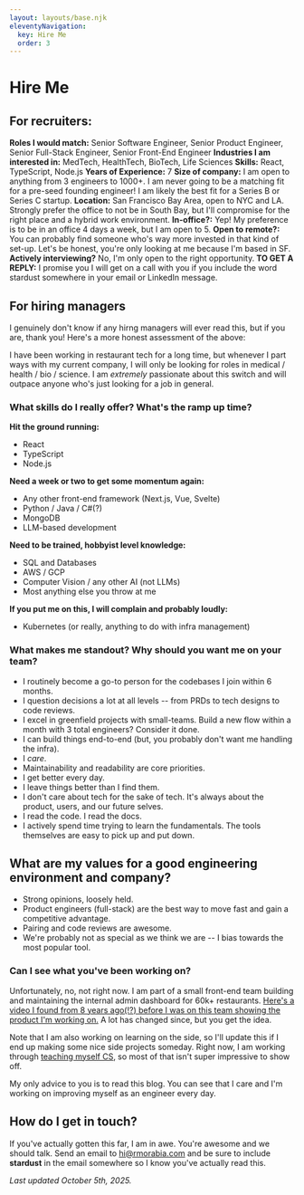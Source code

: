 ```yaml
---
layout: layouts/base.njk
eleventyNavigation:
  key: Hire Me
  order: 3
---
```

# Hire Me

## For recruiters:

**Roles I would match:** Senior Software Engineer, Senior Product Engineer, Senior Full-Stack Engineer, Senior Front-End Engineer
**Industries I am interested in:** MedTech, HealthTech, BioTech, Life Sciences
**Skills:** React, TypeScript, Node.js
**Years of Experience:** 7
**Size of company:** I am open to anything from 3 engineers to 1000+. I am never going to be a matching fit for a pre-seed founding engineer! I am likely the best fit for a Series B or Series C startup.
**Location:** San Francisco Bay Area, open to NYC and LA. Strongly prefer the office to not be in South Bay, but I'll compromise for the right place and a hybrid work environment.
**In-office?:** Yep! My preference is to be in an office 4 days a week, but I am open to 5.
**Open to remote?:** You can probably find someone who's way more invested in that kind of set-up. Let's be honest, you're only looking at me because I'm based in SF.
**Actively interviewing?** No, I'm only open to the right opportunity.
**TO GET A REPLY:** I promise you I will get on a call with you if you include the word stardust somewhere in your email or LinkedIn message.

## For hiring managers

I genuinely don't know if any hirng managers will ever read this, but if you are, thank you! Here's a more honest assessment of the above:

I have been working in restaurant tech for a long time, but whenever I part ways with my current company, I will only be looking for roles in medical / health / bio / science. I am _extremely_ passionate about this switch and will outpace anyone who's just looking for a job in general.

### What skills do I really offer? What's the ramp up time?

**Hit the ground running:**

* React
* TypeScript
* Node.js

**Need a week or two to get some momentum again:**

* Any other front-end framework (Next.js, Vue, Svelte)
* Python / Java / C#(?)
* MongoDB
* LLM-based development

**Need to be trained, hobbyist level knowledge:**

* SQL and Databases
* AWS / GCP
* Computer Vision / any other AI (not LLMs)
* Most anything else you throw at me

**If you put me on this, I will complain and probably loudly:**

* Kubernetes (or really, anything to do with infra management)

### What makes me standout? Why should you want me on your team?

* I routinely become a go-to person for the codebases I join within 6 months.
* I question decisions a lot at all levels -- from PRDs to tech designs to code reviews.
* I excel in greenfield projects with small-teams. Build a new flow within a month with 3 total engineers? Consider it done.
* I can build things end-to-end (but, you probably don't want me handling the infra).
* I _care_.
* Maintainability and readability are core priorities.
* I get better every day.
* I leave things better than I find them.
* I don't care about tech for the sake of tech. It's always about the product, users, and our future selves.
* I read the code. I read the docs.
* I actively spend time trying to learn the fundamentals. The tools themselves are easy to pick up and put down.

## What are my values for a good engineering environment and company?

* Strong opinions, loosely held.
* Product engineers (full-stack) are the best way to move fast and gain a competitive advantage.
* Pairing and code reviews are awesome.
* We're probably not as special as we think we are -- I bias towards the most popular tool.

### Can I see what you've been working on?

Unfortunately, no, not right now. I am part of a small front-end team building and maintaining the internal admin dashboard for 60k+ restaurants. [Here's a video I found from 8 years ago(!?) before I was on this team showing the product I'm working on.](https://www.youtube.com/watch?v=V4k_f8ZaFgc) A lot has changed since, but you get the idea.

Note that I am also working on learning on the side, so I'll update this if I end up making some nice side projects someday. Right now, I am working through [teaching myself CS](https://teachyourselfcs.com), so most of that isn't super impressive to show off.

My only advice to you is to read this blog. You can see that I care and I'm working on improving myself as an engineer every day.

## How do I get in touch?

If you've actually gotten this far, I am in awe. You're awesome and we should talk. Send an email to [hi@rmorabia.com](mailto:hi@rmorabia.com) and be sure to include **stardust** in the email somewhere so I know you've actually read this.

*Last updated October 5th, 2025.*
